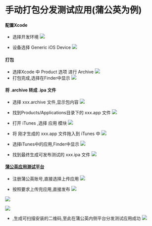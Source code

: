 # 手动打包分发测试应用(蒲公英为例)
#### 配置Xcode
* 选择开发环境
![](media/14652184748614/14652198513400.jpg)


* 设备选择 Generic iOS Device
 ![](media/14652184748614/14652187502930.jpg)


#### 打包
* 选择Xcode 中 Product 选项 进行 Archive
![](media/14652184748614/14652188441391.jpg)
* 打包完成,选择在Finder中显示
![](media/14652184748614/14652189744538.jpg)
#### 将 .archive 转成 .ipa 文件
* 选择 xxx.archive 文件,显示包内容
![](media/14652184748614/14652190961089.jpg)

* 找到Products/Applications目录下的 xxx.app 文件
![](media/14652184748614/14652192392319.jpg)

* 打开 iTunes ,选择 应用 模块
![](media/14652184748614/14652194011472.jpg)
* 将 刚才生成的 xxx.app 文件拖入到 iTunes 中
 ![](media/14652184748614/14652195349470.jpg)
 
* 选择iTunes中的应用,Finder中显示
![](media/14652184748614/14652195995936.jpg)
* 找到最终生成可发布测试的 xxx.ipa 文件
![](media/14652184748614/14652197078617.jpg)
#### [蒲公英应用测试平台](https://www.pgyer.com)
* 注册蒲公英账号,直接选择上传应用
![](media/14652184748614/14652199901929.jpg)


* 按照要求上传完应用,直接发布
![](media/14652184748614/14652200539364.jpg)

![](media/14652184748614/14652201844317.jpg)

![](media/14652184748614/14652203017439.jpg)

* ,生成可扫描安装的二维码,至此在蒲公英内侧平台分发测试应用成功
![](media/14652184748614/14652203292840.jpg)


